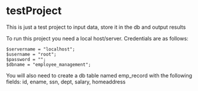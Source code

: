# testProject
This is just a test project to input data, store it in the db and output results

To run this project you need a local host/server.
Credentials are as follows:

    $servername = "localhost";
    $username = "root";
    $password = "";
    $dbname = "employee_management";
    
  You will also need to create a db table named emp_record with the following fields:
  id, ename, ssn, dept, salary, homeaddress
